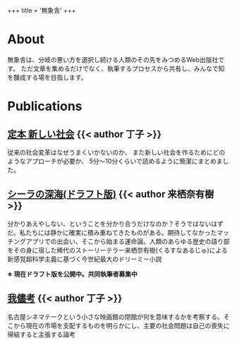 +++
title = '無象舎'
+++

# About
無象舎は、分岐の悪い方を選択し続ける人類のその先をみつめるWeb出版社です。
ただ文章を集めるだけでなく、執筆するプロセスから共有し、みんなで知を醸成する場を目指します。

# Publications
## [定本 新しい社会](https://mzo.kuku9.net/teiho) {{< author 丁子 >}}
従来の社会変革はなぜうまくいかないのか、
また新しい社会を作るためにどのようなアプローチが必要か、
5分〜10分くらいで読めるように簡潔にまとめました。

## [シーラの深海(ドラフト版)](https://mzo.kuku9.net/coela) {{< author  来栖奈有樹 >}}
分かりあえやしない、ということを分かり合うだけなのか？そうではないはずだ。私たちには静かに確実に積み重ねてきたものがある。期待してなかったマッチングアプリでの出会い、そこから始まる運命論。人類のあらゆる歴史の語り部をその身に宿した稀代のストーリーテラー来栖奈有樹(くるすなあるじゅ)による新感覚超科学主義に基づく今世紀最大のドリーミー小説

**※ 現在ドラフト版を公開中。共同執筆者募集中**

## [我儘考](https://mzo.kuku9.net/wagaco) {{< author 丁子 >}}
名古屋シネマテークという小さな映画館の閉館が何を意味するかを考察する。そこから現在の市場を支配するものを明らかにし、主要の社会問題は自己の喪失に帰結すると主張する論考
